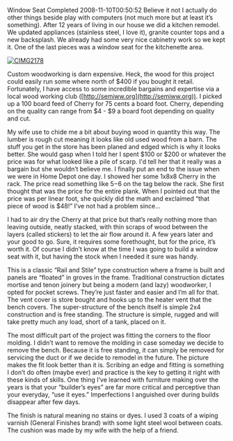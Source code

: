 Window Seat Completed
2008-11-10T00:50:52
Believe it not I actually do other things beside play with computers (not much more but at least it’s something). After 12 years of living in our house we did a kitchen remodel. We updated appliances (stainless steel, I love it), granite counter tops and a new backsplash. We already had some very nice cabinetry work so we kept it. One of the last pieces was a window seat for the kitchenette area.

[![CIMG2178](/content/images/blog/WindowSeatCompleted_A2A8/CIMG2178_thumb.jpg)](/content/images/blog/WindowSeatCompleted_A2A8/CIMG2178.jpg)

Custom woodworking is darn expensive. Heck, the wood for this project could easily run some where north of $400 if you bought it retail. Fortunately, I have access to some incredible bargains and expertise via a local wood working club ([http://semiww.org](http://semiww.org)). I picked up a 100 board feed of Cherry for 75 cents a board foot. Cherry, depending on the quality can range from $4 - $9 a board foot depending on quality and cut.

My wife use to chide me a bit about buying wood in quantity this way. The lumber is rough cut meaning it looks like old used wood from a barn. The stuff you get in the store has been planed and edged which is why it looks better. She would gasp when I told her I spent $100 or $200 or whatever the price was for what looked like a pile of scarp. I'd tell her that it really was a bargain but she wouldn’t believe me. I finally put an end to the issue when we were in Home Depot one day. I showed her some 1x8x8 Cherry in the rack. The price read something like $5-$6 on the tag below the rack. She first thought that was the price for the entire plank. When I pointed out that the price was per linear foot, she quickly did the math and exclaimed “that piece of wood is $48!” I’ve not had a problem since… 

I had to air dry the Cherry at that price but that’s really nothing more than leaving outside, neatly stacked, with thin scraps of wood between the layers (called stickers) to let the air flow around it. A few years later and your good to go. Sure, it requires some forethought, but for the price, it’s worth it. Of course I didn’t know at the time I was going to build a window seat with it, but having the stock when I needed it sure was handy.

This is a classic “Rail and Stile” type construction where a frame is built and panels are “floated” in groves in the frame. Traditional construction dictates mortise and tenon joinery but being a modern (and lazy) woodworker, I opted for pocket screws. They’re just faster and easier and I’m all for that. The vent cover is store bought and hooks up to the heater vent that the bench covers. The super-structure of the bench itself is simple 2x4 construction and is free standing. The structure is simple, rugged and will take pretty much any load, short of a tank, placed on it.

The most difficult part of the project was fitting the corners to the floor molding. I didn’t want to remove the molding in case someday we decide to remove the bench. Because it is free standing, it can simply be removed for servicing the duct or if we decide to remodel in the future. The picture makes the fit look better than it is. Scribing an edge and fitting is something I don’t do often (maybe ever) and practice is the key to getting it right with these kinds of skills. One thing I’ve learned with furniture making over the years is that your “builder’s eyes” are far more critical and perceptive than your everyday, “use it eyes.” Imperfections I anguished over during builds disappear after few days.

The finish is natural meaning no stains or dyes. I used 3 coats of a wiping varnish (General Finishes brand) with some light steel wool between coats. The cushion was made by my wife with the help of a friend.
